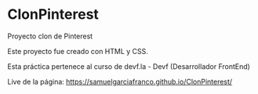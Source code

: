 # ClonPinterest
Proyecto clon de Pinterest

Este proyecto fue creado con HTML y CSS.

Esta práctica pertenece al curso de devf.la - Devf (Desarrollador FrontEnd)

Live de la página: https://samuelgarciafranco.github.io/ClonPinterest/
